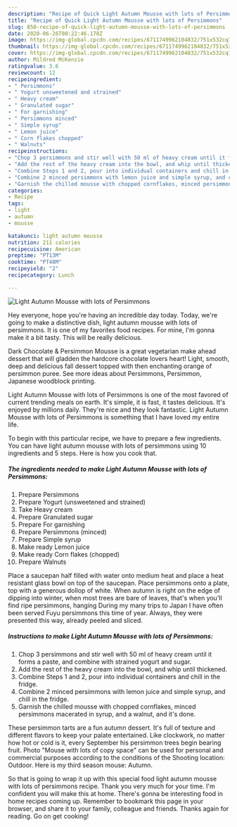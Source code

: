 ```yaml
---
description: "Recipe of Quick Light Autumn Mousse with lots of Persimmons"
title: "Recipe of Quick Light Autumn Mousse with lots of Persimmons"
slug: 850-recipe-of-quick-light-autumn-mousse-with-lots-of-persimmons
date: 2020-06-26T00:22:46.178Z
image: https://img-global.cpcdn.com/recipes/6711749962104832/751x532cq70/light-autumn-mousse-with-lots-of-persimmons-recipe-main-photo.jpg
thumbnail: https://img-global.cpcdn.com/recipes/6711749962104832/751x532cq70/light-autumn-mousse-with-lots-of-persimmons-recipe-main-photo.jpg
cover: https://img-global.cpcdn.com/recipes/6711749962104832/751x532cq70/light-autumn-mousse-with-lots-of-persimmons-recipe-main-photo.jpg
author: Mildred McKenzie
ratingvalue: 3.6
reviewcount: 12
recipeingredient:
- " Persimmons"
- " Yogurt unsweetened and strained"
- " Heavy cream"
- " Granulated sugar"
- " For garnishing"
- " Persimmons minced"
- " Simple syrup"
- " Lemon juice"
- " Corn flakes chopped"
- " Walnuts"
recipeinstructions:
- "Chop 3 persimmons and stir well with 50 ml of heavy cream until it forms a paste, and combine with strained yogurt and sugar."
- "Add the rest of the heavy cream into the bowl, and whip until thickened."
- "Combine Steps 1 and 2, pour into individual containers and chill in the fridge."
- "Combine 2 minced persimmons with lemon juice and simple syrup, and chill in the fridge."
- "Garnish the chilled mousse with chopped cornflakes, minced persimmons macerated in syrup, and a walnut, and it&#39;s done."
categories:
- Recipe
tags:
- light
- autumn
- mousse

katakunci: light autumn mousse 
nutrition: 211 calories
recipecuisine: American
preptime: "PT13M"
cooktime: "PT48M"
recipeyield: "2"
recipecategory: Lunch

---
```



![Light Autumn Mousse with lots of Persimmons](https://img-global.cpcdn.com/recipes/6711749962104832/751x532cq70/light-autumn-mousse-with-lots-of-persimmons-recipe-main-photo.jpg)

Hey everyone, hope you're having an incredible day today. Today, we're going to make a distinctive dish, light autumn mousse with lots of persimmons. It is one of my favorites food recipes. For mine, I'm gonna make it a bit tasty. This will be really delicious.

Dark Chocolate &amp; Persimmon Mousse is a great vegetarian make ahead dessert that will gladden the hardcore chocolate lovers heart! Light, smooth, deep and delicious fall dessert topped with then enchanting orange of persimmon puree. See more ideas about Persimmons, Persimmon, Japanese woodblock printing.

Light Autumn Mousse with lots of Persimmons is one of the most favored of current trending meals on earth. It's simple, it is fast, it tastes delicious. It's enjoyed by millions daily. They're nice and they look fantastic. Light Autumn Mousse with lots of Persimmons is something that I have loved my entire life.


To begin with this particular recipe, we have to prepare a few ingredients. You can have light autumn mousse with lots of persimmons using 10 ingredients and 5 steps. Here is how you cook that.

<!--inarticleads1-->

##### The ingredients needed to make Light Autumn Mousse with lots of Persimmons:

1. Prepare  Persimmons
1. Prepare  Yogurt (unsweetened and strained)
1. Take  Heavy cream
1. Prepare  Granulated sugar
1. Prepare  For garnishing
1. Prepare  Persimmons (minced)
1. Prepare  Simple syrup
1. Make ready  Lemon juice
1. Make ready  Corn flakes (chopped)
1. Prepare  Walnuts


Place a saucepan half filled with water onto medium heat and place a heat resistant glass bowl on top of the saucepan. Place persimmons onto a plate, top with a generous dollop of white. When autumn is right on the edge of dipping into winter, when most trees are bare of leaves, that&#39;s when you&#39;ll find ripe persimmons, hanging During my many trips to Japan I have often been served Fuyu persimmons this time of year. Always, they were presented this way, already peeled and sliced. 

<!--inarticleads2-->

##### Instructions to make Light Autumn Mousse with lots of Persimmons:

1. Chop 3 persimmons and stir well with 50 ml of heavy cream until it forms a paste, and combine with strained yogurt and sugar.
1. Add the rest of the heavy cream into the bowl, and whip until thickened.
1. Combine Steps 1 and 2, pour into individual containers and chill in the fridge.
1. Combine 2 minced persimmons with lemon juice and simple syrup, and chill in the fridge.
1. Garnish the chilled mousse with chopped cornflakes, minced persimmons macerated in syrup, and a walnut, and it&#39;s done.


These persimmon tarts are a fun autumn dessert. It&#39;s full of texture and different flavors to keep your palate entertained. Like clockwork, no matter how hot or cold is it, every September his persimmon trees begin bearing fruit. Photo &#34;Mouse with lots of copy space&#34; can be used for personal and commercial purposes according to the conditions of the Shooting location: Outdoor. Here is my third season mouse: Autumn. 

So that is going to wrap it up with this special food light autumn mousse with lots of persimmons recipe. Thank you very much for your time. I'm confident you will make this at home. There's gonna be interesting food in home recipes coming up. Remember to bookmark this page in your browser, and share it to your family, colleague and friends. Thanks again for reading. Go on get cooking!
